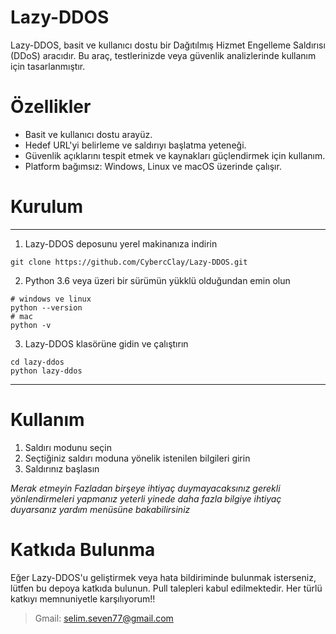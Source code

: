 # Lazy-DDOS
Lazy-DDOS, basit ve kullanıcı dostu bir Dağıtılmış Hizmet Engelleme Saldırısı (DDoS) aracıdır. Bu araç, testlerinizde veya güvenlik analizlerinde kullanım için tasarlanmıştır.
# Özellikler
- Basit ve kullanıcı dostu arayüz.
- Hedef URL'yi belirleme ve saldırıyı başlatma yeteneği.
- Güvenlik açıklarını tespit etmek ve kaynakları güçlendirmek için kullanım.
- Platform bağımsız: Windows, Linux ve macOS üzerinde çalışır.
# Kurulum
---
1. Lazy-DDOS deposunu yerel makinanıza indirin
```
git clone https://github.com/CybercClay/Lazy-DDOS.git
```

2. Python 3.6 veya üzeri bir sürümün yükklü olduğundan emin olun

```
# windows ve linux
python --version
# mac
python -v
```

3. Lazy-DDOS klasörüne gidin ve çalıştırın

```
cd lazy-ddos
python lazy-ddos
```
---
# Kullanım
1. Saldırı modunu seçin
2. Seçtiğiniz saldırı moduna yönelik istenilen bilgileri girin
3. Saldırınız başlasın

_Merak etmeyin Fazladan birşeye ihtiyaç duymayacaksınız gerekli yönlendirmeleri yapmanız yeterli yinede daha fazla bilgiye ihtiyaç duyarsanız yardım menüsüne bakabilirsiniz_

# Katkıda Bulunma

Eğer Lazy-DDOS'u geliştirmek veya hata bildiriminde bulunmak isterseniz, lütfen bu depoya katkıda bulunun. Pull talepleri kabul edilmektedir. Her türlü katkıyı memnuniyetle karşılıyorum!!
> Gmail: selim.seven77@gmail.com


